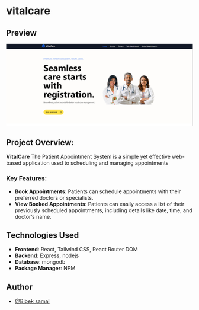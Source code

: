 
# vitalcare
## Preview

![alt text](./image.png)


## Project Overview:

**VitalCare** The Patient Appointment System is a simple yet effective web-based application used to scheduling and managing appointments

### Key Features:
- **Book Appointments**: Patients can schedule appointments with their preferred doctors or specialists.
- **View Booked Appointments**: Patients can easily access a list of their previously scheduled appointments, including details like date, time, and doctor’s name.

## Technologies Used
- **Frontend**: React, Tailwind CSS, React Router DOM
- **Backend**: Express, nodejs
- **Database**: mongodb
- **Package Manager**: NPM


## Author

- [@Bibek samal](https://github.com/Bibek-only)

